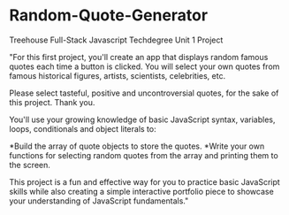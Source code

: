 # Random-Quote-Generator
Treehouse Full-Stack Javascript Techdegree Unit 1 Project

"For this first project, you'll create an app that displays random famous quotes each time a button is clicked. You will select your own quotes from famous historical figures, artists, scientists, celebrities, etc.

Please select tasteful, positive and uncontroversial quotes, for the sake of this project. Thank you.

You'll use your growing knowledge of basic JavaScript syntax, variables, loops, conditionals and object literals to:

*Build the array of quote objects to store the quotes.
*Write your own functions for selecting random quotes from the array and printing them to the screen.

This project is a fun and effective way for you to practice basic JavaScript skills while also creating a simple interactive portfolio piece to showcase your understanding of JavaScript fundamentals."
